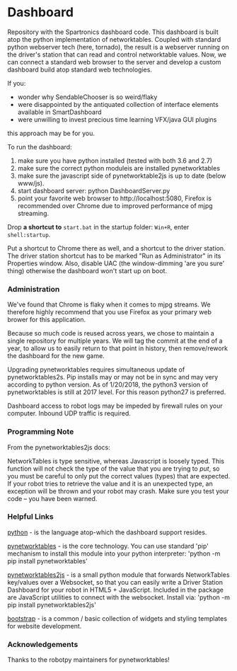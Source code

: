 # Dashboard

Repository with the Spartronics dashboard code. This dashboard is built atop the python
implementation of networktables.  Coupled with standard python
webserver tech (here, tornado), the result is a webserver running
on the driver's station that can read and control networktable values.
Now, we can connect a standard web browser to the server
and develop a custom dashboard build atop standard web technologies.

If you:
  * wonder why SendableChooser is so weird/flaky
  * were disappointed by the antiquated collection of interface
    elements available in SmartDashboard
  * were unwilling to invest precious time learning VFX/java GUI plugins

this approach may be for you.

To run the dashboard:

  1. make sure you have python installed (tested with both 3.6 and 2.7)
  2. make sure the correct python moduleis are installed pynetworktables
  3. make sure the javascript side of pynetworktable2js is up to date (below www/js).
  3. start dashboard server:  python DashboardServer.py
  4. point your favorite web browser to http://localhost:5080, Firefox is recommended 
    over Chrome due to improved performance of mjpg streaming.

Drop **a shortcut to** `start.bat` in the startup folder: `Win+R`, enter `shell:startup`.

Put a shortcut to Chrome there as well, and a shortcut to the driver
station.  The driver station shortcut has to be marked "Run as
Administrator" in its Properties window.  Also, disable UAC (the
window-dimming 'are you sure' thing) otherwise the dashboard won't start
up on boot.

### Administration
We've found that Chrome is flaky when it comes to mjpg streams.  We therefore highly 
recommend that you use Firefox as your primary web brower for this application.

Because so much code is reused across years, we chose to maintain a single repository for
multiple years. We will tag the commit at the end of a year, to allow us to easily return
to that point in history, then remove/rework the dashboard for the new game.

Upgrading pynetworktables requires simultaneous update of pynetworktables2s.
Pip installs may or may not be in sync and may very according to python version.
As of 1/20/2018, the python3 version of pynetworktables is still at 2017 level.
For this reason python27 is preferred.  

Dashboard access to robot logs may be impeded by firewall rules on your computer.
Inbound UDP traffic is required.


### Programming Note

From the pynetworktables2js docs:

  NetworkTables is type sensitive, whereas Javascript is loosely typed.
  This function will not check the type of the value that you are trying
  to *put*, so you must be careful to only put the correct values (types) that are
  expected. If your robot tries to retrieve the value and it is an
  unexpected type, an exception will be thrown and your robot may crash.
  Make sure you test your code – you have been warned.

### Helpful Links

[python](http://python.org) - is the language atop-which the dashboard
support resides.  

[pynetworktables](https://github.com/robotpy/pynetworktables) - is
the core technology.  You can use standard 'pip' mechanism to install
this module into your python interpreter:  'python -m pip install pynetworktables'

[pynetworktables2js](http://pynetworktables2js.readthedocs.io/en/stable/) -
is a small python module that forwards NetworkTables key/values over a Websocket,
so that you can easily write a Driver Station Dashboard for your robot in
HTML5 + JavaScript.  Included in the package are JavaScript utilities to
connect with the websocket.  Install via: 'python -m pip install pynetworktables2js'

[bootstrap](http://getbootstrap.com) - is a common / basic collection of
widgets and styling templates for website development.

### Acknowledgements

Thanks to the robotpy maintainers for pynetworktables!

